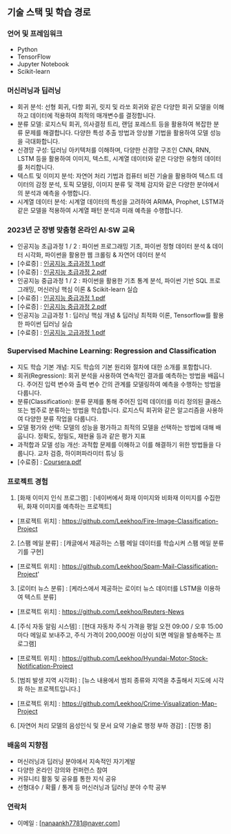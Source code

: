 ## 기술 스택 및 학습 경로

### 언어 및 프레임워크
- Python
- TensorFlow
- Jupyter Notebook
- Scikit-learn

### 머신러닝과 딥러닝
- 회귀 분석: 선형 회귀, 다항 회귀, 릿지 및 라쏘 회귀와 같은 다양한 회귀 모델을 이해하고 데이터에 적용하여 최적의 매개변수를 결정합니다.
- 분류 모델: 로지스틱 회귀, 의사결정 트리, 랜덤 포레스트 등을 활용하여 복잡한 분류 문제를 해결합니다. 다양한 특성 추출 방법과 앙상블 기법을 활용하여 모델 성능을 극대화합니다.
- 신경망 구성: 딥러닝 아키텍처를 이해하며, 다양한 신경망 구조인 CNN, RNN, LSTM 등을 활용하여 이미지, 텍스트, 시계열 데이터와 같은 다양한 유형의 데이터를 처리합니다.
- 텍스트 및 이미지 분석: 자연어 처리 기법과 컴퓨터 비전 기술을 활용하여 텍스트 데이터의 감정 분석, 토픽 모델링, 이미지 분류 및 객체 감지와 같은 다양한 분야에서의 분석과 예측을 수행합니다.
- 시계열 데이터 분석: 시계열 데이터의 특성을 고려하여 ARIMA, Prophet, LSTM과 같은 모델을 적용하여 시계열 패턴 분석과 미래 예측을 수행합니다.

### 2023년 군 장병 맞춤형 온라인 AI·SW 교육
- 인공지능 초급과정 1 / 2 : 파이썬 프로그래밍 기초, 파이썬 정형 데이터 분석 & 데이터 시각화, 파이썬을 활용한 웹 크롤링 & 자연어 데이터 분석
- [수료증] : [인공지능 초급과정 1.pdf](https://github.com/Leekhoo/My-profile/files/12424831/1.pdf)
- [수료증] : [인공지능 초급과정 2.pdf](https://github.com/Leekhoo/My-profile/files/12424833/2.pdf)
- 인공지능 중급과정 1 / 2 : 파이썬을 활용한 기초 통계 분석, 파이썬 기반 SQL 프로그래밍, 머신러닝 핵심 이론 & Scikit-learn 실습
- [수료증] : [인공지능 중급과정 1.pdf](https://github.com/Leekhoo/My-profile/files/12424834/1.pdf)
- [수료증] : [인공지능 중급과정 2.pdf](https://github.com/Leekhoo/My-profile/files/12424836/2.pdf)
- 인공지능 고급과정 1 : 딥러닝 핵심 개념 & 딥러닝 최적화 이론, Tensorflow를 활용한 파이썬 딥러닝 실습
- [수료증] : [인공지능 고급과정 1.pdf](https://github.com/Leekhoo/My-profile/files/12424837/1.pdf)

### Supervised Machine Learning: Regression and Classification
- 지도 학습 기본 개념: 지도 학습의 기본 원리와 절차에 대한 소개를 포함합니다.
- 회귀(Regression): 회귀 분석을 사용하여 연속적인 결과를 예측하는 방법을 배웁니다. 주어진 입력 변수와 출력 변수 간의 관계를 모델링하여 예측을 수행하는 방법을 다룹니다.
- 분류(Classification): 분류 문제를 통해 주어진 입력 데이터를 미리 정의된 클래스 또는 범주로 분류하는 방법을 학습합니다. 로지스틱 회귀와 같은 알고리즘을 사용하여 다양한 분류 작업을 다룹니다.
- 모델 평가와 선택: 모델의 성능을 평가하고 최적의 모델을 선택하는 방법에 대해 배웁니다. 정확도, 정밀도, 재현율 등과 같은 평가 지표
- 과적합과 모델 성능 개선: 과적합 문제를 이해하고 이를 해결하기 위한 방법들을 다룹니다. 교차 검증, 하이퍼파라미터 튜닝 등
- [수료증] : [Coursera.pdf](https://github.com/Leekhoo/My-profile/files/12424839/Coursera.pdf)

### 프로젝트 경험
1. [화재 이미지 인식 프로그램] : [네이버에서 화재 이미지와 비화재 이미지를 수집한 뒤, 화재 이미지를 예측하는 프로젝트]
- [프로젝트 위치] : https://github.com/Leekhoo/Fire-Image-Classification-Project
  
2. [스팸 메일 분류] : [캐글에서 제공하는 스팸 메일 데이터를 학습시켜 스팸 메일 분류기를 구현]
- [프로젝트 위치] : https://github.com/Leekhoo/Spam-Mail-Classification-Project'
  
3. [로이터 뉴스 분류] : [케라스에서 제공하는 로이터 뉴스 데이터를 LSTM을 이용하여 텍스트 분류]
- [프로젝트 위치] : https://github.com/Leekhoo/Reuters-News
  
4. [주식 자동 알림 시스템] : [현대 자동차 주식 가격을 평일 오전 09:00 / 오후 15:00 마다 메일로 보내주고, 주식 가격이 200,000원 이상이 되면 메일을 발송해주는 프로그램]
- [프로젝트 위치] : https://github.com/Leekhoo/Hyundai-Motor-Stock-Notification-Project
  
5. [범죄 발생 지역 시각화] : [뉴스 내용에서 범죄 종류와 지역을 추출해서 지도에 시각화 하는 프로젝트입니다.]
- [프로젝트 위치] : https://github.com/Leekhoo/Crime-Visualization-Map-Project
  
6. [자연어 처리 모델의 음성인식 및 문서 요약 기술로 행정 부하 경감] : [진행 중]

### 배움의 지향점
- 머신러닝과 딥러닝 분야에서 지속적인 자기계발
- 다양한 온라인 강의와 컨퍼런스 참여
- 커뮤니티 활동 및 공유를 통한 지식 공유
- 선형대수 / 확률 / 통계 등 머신러닝과 딥러닝 분야 수학 공부

### 연락처
- 이메일 : [nanaankh7781@naver.com]
